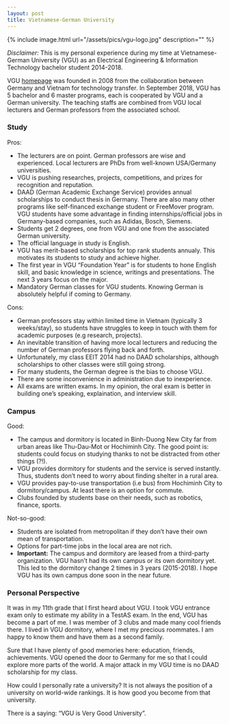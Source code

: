 ```yaml
---
layout: post
title: Vietnamese-German University
---
```


{% include image.html url="/assets/pics/vgu-logo.jpg" description="" %}

*Disclaimer:* This is my personal experience during my time at Vietnamese-German University (VGU) as an Electrical Engineering & Information Technology bachelor student 2014-2018.

VGU [homepage](https://vgu.edu.vn/) was founded in 2008 from the collaboration between Germany and Vietnam for technology transfer. In September 2018, VGU has 5 bachelor and 6 master programs, each is cooperated by VGU and a German university. The teaching staffs are combined from VGU local lecturers and German professors from the associated school.

### Study

Pros:

* The lecturers are on point. German professors are wise and experienced. Local lecturers are PhDs from well-known USA/Germany universities.
* VGU is pushing researches, projects, competitions, and prizes for recognition and reputation.
* DAAD (German Academic Exchange Service) provides annual scholarships to conduct thesis in Germany. There are also many other programs like self-financed exchange student or FreeMover program. VGU students have some advantage in finding internships/official jobs in Germany-based companies, such as Adidas, Bosch, Siemens.
* Students get 2 degrees, one from VGU and one from the associated German university.
* The official language in study is English.
* VGU has merit-based scholarships for top rank students annualy. This motivates its students to study and achieve higher.
* The first year in VGU “Foundation Year” is for students to hone English skill, and basic knowledge in science, writings and presentations. The next 3 years focus on the major.
* Mandatory German classes for VGU students. Knowing German is absolutely helpful if coming to Germany.

Cons:

* German professors stay within limited time in Vietnam (typically 3 weeks/stay), so students have struggles to keep in touch with them for academic purposes (e.g research, projects).
* An inevitable transition of having more local lecturers and reducing the number of German professors flying back and forth.
* Unfortunately, my class EEIT 2014 had no DAAD scholarships, although scholarships to other classes were still going strong.
* For many students, the German degree is the bias to choose VGU.
* There are some inconvenience in administration due to inexperience.
* All exams are written exams. In my opinion, the oral exam is better in building one’s speaking, explaination, and interview skill.

### Campus

Good:

* The campus and dormitory is located in Binh-Duong New City far from urban areas like Thu-Dau-Mot or Hochiminh City. The good point is: students could focus on studying thanks to not be distracted from other things (?!).
* VGU provides dormitory for students and the service is served instantly. Thus, students don’t need to worry about finding shelter in a rural area.
* VGU provides pay-to-use transportation (i.e bus) from Hochiminh City to dormitory/campus. At least there is an option for commute.
* Clubs founded by students base on their needs, such as robotics, finance, sports.

Not-so-good:

* Students are isolated from metropolitan if they don’t have their own mean of transportation.
* Options for part-time jobs in the local area are not rich.
* **Important:** The campus and dormitory are leased from a third-party organization. VGU hasn’t had its own campus or its own dormitory yet. This led to the dormitory change 2 times in 3 years (2015-2018). I hope VGU has its own campus done soon in the near future.

### Personal Perspective

It was in my 11th grade that I first heard about VGU. I took VGU entrance exam only to estimate my ability in a TestAS exam. In the end, VGU has become a part of me. I was member of 3 clubs and made many cool friends there. I lived in VGU dormitory, where I met my precious roommates. I am happy to know them and have them as a second family.

Sure that I have plenty of good memories here: education, friends, achievements. VGU opened the door to Germany for me so that I could explore more parts of the world. A major attack in my VGU time is no DAAD scholarship for my class.

How could I personally rate a university? It is not always the position of a university on world-wide rankings. It is how good you become from that university.

There is a saying: “VGU is Very Good University”.
